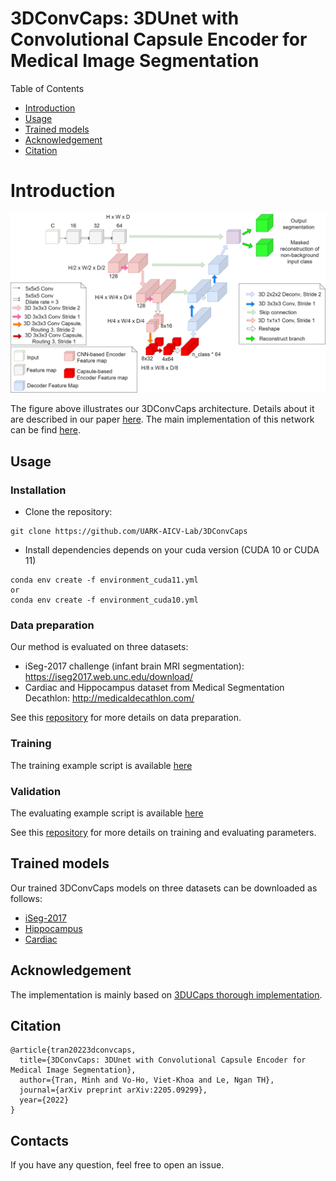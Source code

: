 # 3DConvCaps: 3DUnet with Convolutional Capsule Encoder for Medical Image Segmentation
Table of Contents
* [Introduction](#introduction)
* [Usage](#usage)
* [Trained models](#trained-models)
* [Acknowledgement](#acknowledgement)
* [Citation](#citation)

# Introduction
![alt text](imgs/3dconvcaps.png "3DConvCaps architecture")

The figure above illustrates our 3DConvCaps architecture. Details about it are described in our paper [here](https://arxiv.org/abs/2205.09299). The main implementation of this network can be find [here](module/mod_ucaps.py).

## Usage

### Installation
- Clone the repository:
```
git clone https://github.com/UARK-AICV-Lab/3DConvCaps
```

- Install dependencies depends on your cuda version (CUDA 10 or CUDA 11)
```
conda env create -f environment_cuda11.yml
or
conda env create -f environment_cuda10.yml
```

### Data preparation
Our method is evaluated on three datasets:
* iSeg-2017 challenge (infant brain MRI segmentation): <https://iseg2017.web.unc.edu/download/>
* Cardiac and Hippocampus dataset from Medical Segmentation Decathlon: <http://medicaldecathlon.com/>

See this [repository](https://github.com/VinAIResearch/3D-UCaps) for more details on data preparation.

### Training
The training example script is available [here](scripts/train_3dconvcaps.sh)

### Validation
The evaluating example script is available [here](scripts/eval_3dconvcaps.sh)

See this [repository](https://github.com/VinAIResearch/3D-UCaps) for more details on training and evaluating parameters.

## Trained models
Our trained 3DConvCaps models on three datasets can be downloaded as follows: 

- [iSeg-2017](https://uark-my.sharepoint.com/:u:/g/personal/minht_uark_edu/EcXhqKrOfp9BiAhru2x0vwABSeew_qcQ-RSTA8NYmYO0xg?e=ZPI0Nj)
- [Hippocampus](https://uark-my.sharepoint.com/:u:/g/personal/minht_uark_edu/Eag8cZNDQ7FMietkIa4RodMB8dMXcaMS9eXzJfnrubbZTw?e=fWqP3h)
- [Cardiac](https://uark-my.sharepoint.com/:u:/g/personal/minht_uark_edu/EeqQ4YJ9LSZDhpJ8eDehfLMBBGTnY4ovlvkBAHODATe4Lg?e=6NZA8G)


## Acknowledgement
The implementation is mainly based on [3DUCaps thorough implementation](https://github.com/VinAIResearch/3D-UCaps).
## Citation
```
@article{tran20223dconvcaps,
  title={3DConvCaps: 3DUnet with Convolutional Capsule Encoder for Medical Image Segmentation},
  author={Tran, Minh and Vo-Ho, Viet-Khoa and Le, Ngan TH},
  journal={arXiv preprint arXiv:2205.09299},
  year={2022}
}
```
## Contacts
If you have any question, feel free to open an issue.
